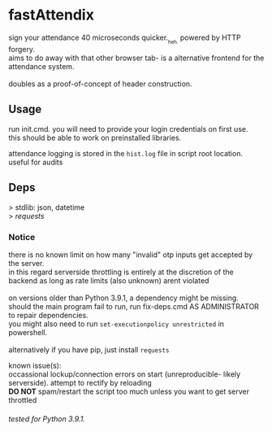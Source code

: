 # fastAttendix
sign your attendance 40 microseconds quicker.<sub><sub>heh.</sub></sub> powered by HTTP forgery. </br>aims to do away with that other browser tab- is a alternative frontend for the attendance system. </br></br>doubles as a proof-of-concept of header construction.

## Usage
run init.cmd. you will need to provide your login credentials on first use. </br>this should be able to work on preinstalled libraries. 

attendance logging is stored in the `hist.log` file in script root location. useful for audits

## Deps
\> stdlib: json, datetime </br>
\> *requests*

### Notice
there is no known limit on how many "invalid" otp inputs get accepted by the server.</br>
in this regard serverside throttling is entirely at the discretion of the backend as long as rate limits (also unknown) arent violated</br></br>
on versions older than Python 3.9.1, a dependency might be missing. </br>
should the main program fail to run, run fix-deps.cmd AS ADMINISTRATOR to repair dependencies. </br>you might also need to run `set-executionpolicy unrestricted` in powershell.</br></br>
alternatively if you have pip, just install `requests`

known issue(s): </br>
occassional lockup/connection errors on start (unreproducible- likely serverside). attempt to rectify by reloading</br>
**DO NOT** spam/restart the script too much unless you want to get server throttled

###### tested for Python 3.9.1.
